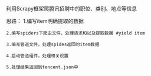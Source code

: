 利用Scrapy框架爬腾讯招聘中的职位、类别、地点等信息

思路：
	1.编写item明确提取的数据
	
	2.编写spiders下爬虫文件，处理请求和以及提取数据 #yield item
	
	3.编写管道文件，处理spides返回的item数据
	
	4.启动管道组件，处理相关设置
	
	5.处理结果返回到tencent.json中
	
	
	
	
